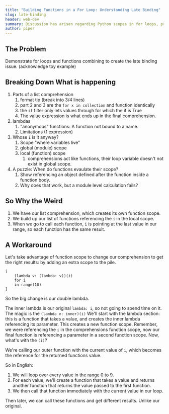 ```yaml
---
title: "Building Functions in a For Loop: Understanding Late Binding"
slug: late-binding
header: web-dev
summary: Discussion has arisen regarding Python scopes in for loops, predicated on a bit of oddness due to late binding functions.
author: piper
---
```


## The Problem

Demonstrate for loops and functions combining to create the late binding issue. (acknowledge toy example)

## Breaking Down What is happening

1. Parts of a list comprehension
    1. format tip (break into 3/4 lines)
    2. part 2 and 3 are the `for x in collection` and function identically
    3. the `if` filter only lets values through for which the if is True
    4. The value expression is what ends up in the final comprehension.
2. lambdas
    1. "anonymous" functions: A function not bound to a name.
    2. Limitations (1 expression)
3. Whose `i` is it anyway?
    1. Scope "where variables live"
    2. global (module) scope
    3. local (function) scope
        1. comprehensions act like functions, their loop variable doesn't not exist in global scope.
4. A puzzle: When do functions evaulate their scope?
    1. Show referencing an object defined after the function inside a function body.
    2. Why does that work, but a module level calculation fails?

## So Why the Weird

1. We have our list comprehension, which creates its own function scope.
2. We build up our list of functions referencing the `i` in the local scope.
3. When we go to call each function, `i` is pointing at the last value in our range, so each function has the same result.

## A Workaround

Let's take advantage of function scope to change our comprehension to get the right results: by adding an extra scope to the pile.

```
[
    (lambda v: (lambda: v))(i) 
    for i 
    in range(10)
]
```
So the big change is our double lambda.

The inner lambda is our original `lambda: i`, so not going to spend time on it. The magic is the `(lambda v: inner)(i)` We'll start with the lambda section:
this is a function that takes a value, and creates the inner lambda referencing its parameter. This creates a new function scope. Remember, we were referencing the `i`
in the comprehensions function scope, now our final function is referencing a parameter in a second function scope. Now, what's with the `(i)`?

We're calling our outer function with the current value of `i`, which becomes the reference for the returned functions value.

So in English:

1. We will loop over every value in the range 0 to 9.
2. For each value, we'll create a function that takes a value and returns another function that returns the value passed to the first function.
3. We then call that function immediately with the current value in our loop.

Then later, we can call these functions and get different results. Unlike our original.
